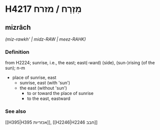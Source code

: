 # H4217 מִזְרָח / מזרח

## mizrâch

_(miz-rawkh' | midz-RAW | meez-RAHK)_

### Definition

from H2224; sunrise, i.e., the east; east(-ward) (side), (sun-)rising (of the sun); n-m

- place of sunrise, east
  - sunrise, east (with 'sun')
  - the east (without 'sun')
    - to or toward the place of sunrise
    - to the east, eastward

### See also

[[H395|H395 אכזריות]], [[H2246|H2246 חבב]]

